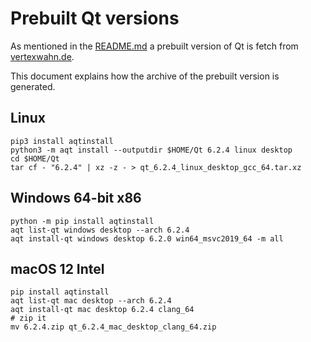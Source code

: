 # Prebuilt Qt versions

As mentioned in the [README.md](../README.md) a prebuilt version of Qt is fetch from [vertexwahn.de](https://vertexwahn.de/).

This document explains how the archive of the prebuilt version is generated.

## Linux

    pip3 install aqtinstall 
    python3 -m aqt install --outputdir $HOME/Qt 6.2.4 linux desktop
    cd $HOME/Qt
    tar cf - "6.2.4" | xz -z - > qt_6.2.4_linux_desktop_gcc_64.tar.xz

## Windows 64-bit x86

    python -m pip install aqtinstall
    aqt list-qt windows desktop --arch 6.2.4
    aqt install-qt windows desktop 6.2.0 win64_msvc2019_64 -m all

## macOS 12 Intel

    pip install aqtinstall
    aqt list-qt mac desktop --arch 6.2.4
    aqt install-qt mac desktop 6.2.4 clang_64
    # zip it
    mv 6.2.4.zip qt_6.2.4_mac_desktop_clang_64.zip
